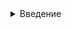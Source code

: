 <details>
<summary>Введение</summary>

Для обработки определенного множества вершин древовидного графа, используется рекурсивный алгоритм обхода. Будем использовать версию данного алгоритма, которая работает от заданной вершины графа. В таком случае, алгоритм обойдет вершины ветки древовидного графа от заданной вершины. Если заданная вершина корневая, то алгоритм обойдет все вершины графа. Приведем шаблон кода реализации метода, который реализует данный алгоритм относительно текущего объекта:
  
```c++
void cl_base :: tree_traversal ( )
{
    // фрагмент кода обработки очередного объекта
    . . . . .
    for ( auto p_subordinate_object : subordinate_objects )   // цикл по подчиненным объектам
    {
        p_subordinate_object -> tree_traversal ( );           // рекурсивный вызов
    }
}
```
  Естественно, в зависимости от назначения обхода, у метода могут быть параметры. Используя этот шаблон можно реализовать метод вывода дерева иерархии объектов, обозначив вложенность посредством сдвигов наименований объектов.

Пример вывода на консоль дерева иерархии объектов.
  
```
root
    ob_1
        ob_2
    ob_3
        ob_4
            ob_5
        ob_6
            ob_7
```
</details>

